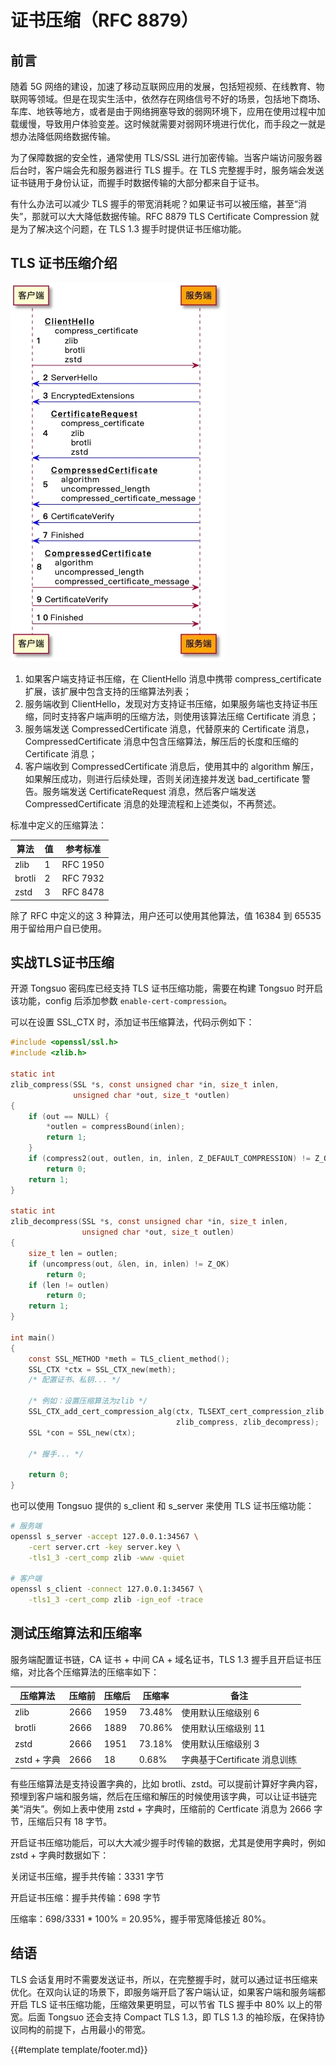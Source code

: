 # 证书压缩（RFC 8879）

## 前言

随着 5G 网络的建设，加速了移动互联网应用的发展，包括短视频、在线教育、物联网等领域。但是在现实生活中，依然存在网络信号不好的场景，包括地下商场、车库、地铁等地方，或者是由于网络拥塞导致的弱网环境下，应用在使用过程中加载缓慢，导致用户体验变差。这时候就需要对弱网环境进行优化，而手段之一就是想办法降低网络数据传输。

为了保障数据的安全性，通常使用 TLS/SSL 进行加密传输。当客户端访问服务器后台时，客户端会先和服务器进行 TLS 握手。在 TLS 完整握手时，服务端会发送证书链用于身份认证，而握手时数据传输的大部分都来自于证书。

有什么办法可以减少 TLS 握手的带宽消耗呢？如果证书可以被压缩，甚至“消失”，那就可以大大降低数据传输。RFC 8879 TLS Certificate Compression 就是为了解决这个问题，在 TLS 1.3 握手时提供证书压缩功能。

## TLS 证书压缩介绍

![TLS Certificate Compress](images/tongsuo_cc.jpg)

1. 如果客户端支持证书压缩，在 ClientHello 消息中携带 compress_certificate 扩展，该扩展中包含支持的压缩算法列表；
2. 服务端收到 ClientHello，发现对方支持证书压缩，如果服务端也支持证书压缩，同时支持客户端声明的压缩方法，则使用该算法压缩 Certificate 消息；
3. 服务端发送 CompressedCertificate 消息，代替原来的 Certificate 消息，CompressedCertificate 消息中包含压缩算法，解压后的长度和压缩的 Certificate 消息；
4. 客户端收到 CompressedCertificate 消息后，使用其中的 algorithm 解压，如果解压成功，则进行后续处理，否则关闭连接并发送 bad_certificate 警告。服务端发送 CertificateRequest 消息，然后客户端发送 CompressedCertificate 消息的处理流程和上述类似，不再赘述。

标准中定义的压缩算法：

| 算法   | 值 | 参考标准 |
| ------ | -- | -------- |
| zlib   |  1 | RFC 1950 |
| brotli |  2 | RFC 7932 |
| zstd   |  3 | RFC 8478 |

除了 RFC 中定义的这 3 种算法，用户还可以使用其他算法，值 16384 到 65535 用于留给用户自已使用。

## 实战TLS证书压缩

开源 Tongsuo 密码库已经支持 TLS 证书压缩功能，需要在构建 Tongsuo 时开启该功能，config 后添加参数 `enable-cert-compression`。

可以在设置 SSL_CTX 时，添加证书压缩算法，代码示例如下：

```c
#include <openssl/ssl.h>
#include <zlib.h>

static int
zlib_compress(SSL *s, const unsigned char *in, size_t inlen,
              unsigned char *out, size_t *outlen)
{
    if (out == NULL) {
        *outlen = compressBound(inlen);
        return 1;
    }
    if (compress2(out, outlen, in, inlen, Z_DEFAULT_COMPRESSION) != Z_OK)
        return 0;
    return 1;
}

static int
zlib_decompress(SSL *s, const unsigned char *in, size_t inlen,
                unsigned char *out, size_t outlen)
{
    size_t len = outlen;
    if (uncompress(out, &len, in, inlen) != Z_OK)
        return 0;
    if (len != outlen)
        return 0;
    return 1;
}

int main()
{
    const SSL_METHOD *meth = TLS_client_method();
    SSL_CTX *ctx = SSL_CTX_new(meth); 
    /* 配置证书、私钥... */
    
    /* 例如：设置压缩算法为zlib */
    SSL_CTX_add_cert_compression_alg(ctx, TLSEXT_cert_compression_zlib,
                                     zlib_compress, zlib_decompress);
    SSL *con = SSL_new(ctx);
    
    /* 握手... */
    
    return 0;
}
```

也可以使用 Tongsuo 提供的 s_client 和 s_server 来使用 TLS 证书压缩功能：

```sh
# 服务端
openssl s_server -accept 127.0.0.1:34567 \
    -cert server.crt -key server.key \
    -tls1_3 -cert_comp zlib -www -quiet

# 客户端
openssl s_client -connect 127.0.0.1:34567 \
    -tls1_3 -cert_comp zlib -ign_eof -trace
```

## 测试压缩算法和压缩率

服务端配置证书链，CA 证书 + 中间 CA + 域名证书，TLS 1.3 握手且开启证书压缩，对比各个压缩算法的压缩率如下：

| 压缩算法    | 压缩前 | 压缩后 | 压缩率 | 备注                         |
| ----------- | ------ | ------ | ------ | ---------------------------- |
| zlib        |   2666 |   1959 | 73.48% | 使用默认压缩级别 6           |
| brotli      |   2666 |   1889 | 70.86% | 使用默认压缩级别 11          |
| zstd        |   2666 |   1951 | 73.18% | 使用默认压缩级别 3           |
| zstd + 字典 |   2666 |     18 |  0.68% | 字典基于Certificate 消息训练 |

有些压缩算法是支持设置字典的，比如 brotli、zstd。可以提前计算好字典内容，预埋到客户端和服务端，然后在压缩和解压的时候使用该字典，可以让证书链完美“消失”。例如上表中使用 zstd + 字典时，压缩前的 Certficate 消息为 2666 字节，压缩后只有 18 字节。

开启证书压缩功能后，可以大大减少握手时传输的数据，尤其是使用字典时，例如 zstd + 字典时数据如下：

关闭证书压缩，握手共传输：3331 字节

开启证书压缩：握手共传输：698 字节

压缩率：698/3331 * 100% = 20.95%，握手带宽降低接近 80%。

## 结语

TLS 会话复用时不需要发送证书，所以，在完整握手时，就可以通过证书压缩来优化。在双向认证的场景下，即服务端开启了客户端认证，如果客户端和服务端都开启 TLS 证书压缩功能，压缩效果更明显，可以节省 TLS 握手中 80% 以上的带宽。后面 Tongsuo 还会支持 Compact TLS 1.3，即 TLS 1.3 的袖珍版，在保持协议同构的前提下，占用最小的带宽。

{{#template template/footer.md}}
